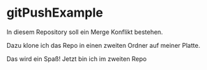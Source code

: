 # gitPushExample

In diesem Repository soll ein Merge Konflikt bestehen.

Dazu klone ich das Repo in einen zweiten Ordner auf meiner Platte.

Das wird ein Spaß!
Jetzt bin ich im zweiten Repo
